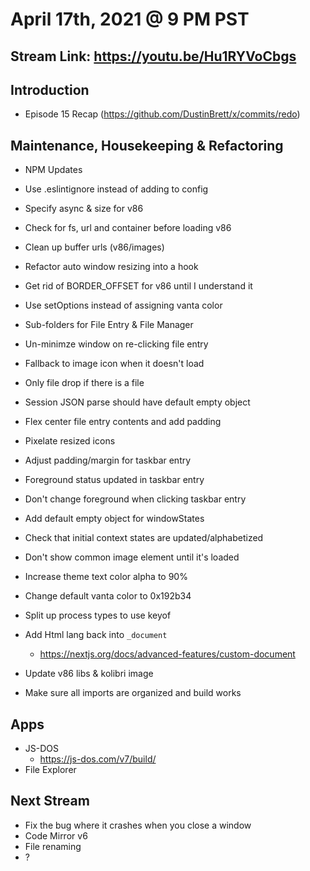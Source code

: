 # April 17th, 2021 @ 9 PM PST

## Stream Link: https://youtu.be/Hu1RYVoCbgs

## Introduction

- Episode 15 Recap (https://github.com/DustinBrett/x/commits/redo)

## Maintenance, Housekeeping & Refactoring

- NPM Updates
- Use .eslintignore instead of adding to config
- Specify async & size for v86
- Check for fs, url and container before loading v86
- Clean up buffer urls (v86/images)
- Refactor auto window resizing into a hook
- Get rid of BORDER_OFFSET for v86 until I understand it
- Use setOptions instead of assigning vanta color
- Sub-folders for File Entry & File Manager
- Un-minimze window on re-clicking file entry
- Fallback to image icon when it doesn't load
- Only file drop if there is a file
- Session JSON parse should have default empty object
- Flex center file entry contents and add padding

- Pixelate resized icons
- Adjust padding/margin for taskbar entry
- Foreground status updated in taskbar entry
- Don't change foreground when clicking taskbar entry
- Add default empty object for windowStates
- Check that initial context states are updated/alphabetized
- Don't show common image element until it's loaded
- Increase theme text color alpha to 90%
- Change default vanta color to 0x192b34
- Split up process types to use keyof
- Add Html lang back into `_document`
  - https://nextjs.org/docs/advanced-features/custom-document
- Update v86 libs & kolibri image
- Make sure all imports are organized and build works

## Apps

- JS-DOS
  - https://js-dos.com/v7/build/
- File Explorer

## Next Stream

- Fix the bug where it crashes when you close a window
- Code Mirror v6
- File renaming
- ?
